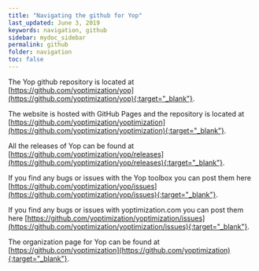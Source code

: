 ```yaml
---
title: "Navigating the github for Yop"
last_updated: June 3, 2019
keywords: navigation, github
sidebar: mydoc_sidebar
permalink: github
folder: navigation
toc: false
---
```


The Yop github repository is located at [https://github.com/yoptimization/yop](https://github.com/yoptimization/yop){:target="_blank"}.

The website is hosted with GitHub Pages and the repository is located at [https://github.com/yoptimization/yoptimization](https://github.com/yoptimization/yoptimization){:target="_blank"}.

All the releases of Yop can be found at [https://github.com/yoptimization/yop/releases](https://github.com/yoptimization/yop/releases){:target="_blank"}.

If you find any bugs or issues with the Yop toolbox you can post them here [https://github.com/yoptimization/yop/issues](https://github.com/yoptimization/yop/issues){:target="_blank"}.

If you find any bugs or issues with yoptimization.com you can post them here [https://github.com/yoptimization/yoptimization/issues](https://github.com/yoptimization/yoptimization/issues){:target="_blank"}.

The organization page for Yop can be found at [https://github.com/yoptimization](https://github.com/yoptimization){:target="_blank"}.